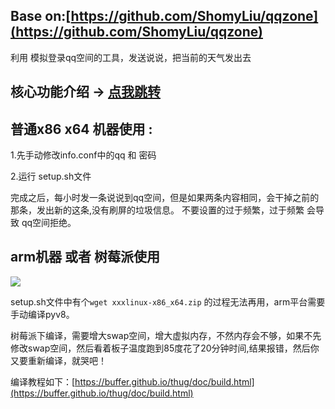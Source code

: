 
## Base on:[https://github.com/ShomyLiu/qqzone](https://github.com/ShomyLiu/qqzone)
利用 模拟登录qq空间的工具，发送说说，把当前的天气发出去

## 核心功能介绍 -> [点我跳转](https://github.com/ShomyLiu/qqzone)

## 普通x86 x64 机器使用 :

1.先手动修改info.conf中的qq 和 密码

2.运行 setup.sh文件

完成之后，每小时发一条说说到qq空间，但是如果两条内容相同，会干掉之前的那条，发出新的这条,没有刷屏的垃圾信息。 不要设置的过于频繁，过于频繁 会导致 qq空间拒绝。


## arm机器 或者 树莓派使用

![](https://github.com/weizongwei5/my_blog_datasave/raw/eea7eb1b0698b380975a804cf2b812ae409b72a7/img/no_display_install_rpi.png)

setup.sh文件中有个`wget xxxlinux-x86_x64.zip` 的过程无法再用，arm平台需要手动编译pyv8。

树莓派下编译，需要增大swap空间，增大虚拟内存，不然内存会不够，如果不先修改swap空间，然后看着板子温度跑到85度花了20分钟时间,结果报错，然后你又要重新编译，就哭吧！

编译教程如下：[https://buffer.github.io/thug/doc/build.html](https://buffer.github.io/thug/doc/build.html)
